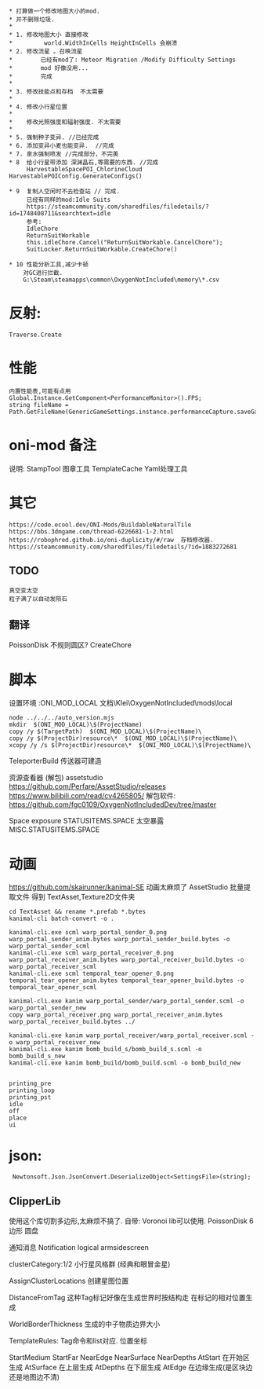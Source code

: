 	* 打算做一个修改地图大小的mod.
	* 并不删除垃圾.
	* 
	* 1. 修改地图大小 直接修改
	*         world.WidthInCells HeightInCells 会崩溃
	* 2. 修改流星 。召唤流星
	*        已经有mod了: Meteor Migration /Modify Difficulty Settings
	*        mod 好像没用...
	*		 完成
	*       
	* 3. 修改技能点和存档  不太需要
	*   
	* 4. 修改小行星位置  
	* 
	*    修改光照强度和辐射强度. 不太需要
	*
	* 5. 强制种子变异. //已经完成 
	* 6. 添加变异小麦也能变异.  //完成
	* 7. 泉水强制喷发 //完成部分，不完美
	* 8  给小行星带添加 深渊晶石,等需要的东西. //完成
	     HarvestableSpacePOI_ChlorineCloud  	 HarvestablePOIConfig.GenerateConfigs()
		 
	* 9  复制人空闲时不去检查站 // 完成.
		 已经有同样的mod:Idle Suits
		 https://steamcommunity.com/sharedfiles/filedetails/?id=1748408711&searchtext=idle
	     参考:
		 IdleChore
		 ReturnSuitWorkable
		 this.idleChore.Cancel("ReturnSuitWorkable.CancelChore");
		 SuitLocker.ReturnSuitWorkable.CreateChore()

	* 10 性能分析工具,减少卡顿
		对GC进行拦截.
		G:\Steam\steamapps\common\OxygenNotIncluded\memory\*.csv
# 反射:
	Traverse.Create
# 性能
	内置性能表,可能有点用
	Global.Instance.GetComponent<PerformanceMonitor>().FPS;
	string fileName = Path.GetFileName(GenericGameSettings.instance.performanceCapture.saveGame);
# oni-mod 备注
说明:
	StampTool 图章工具
	TemplateCache  Yaml处理工具

# 其它

	https://code.ecool.dev/ONI-Mods/BuildableNaturalTile
	https://bbs.3dmgame.com/thread-6226681-1-2.html
	https://robophred.github.io/oni-duplicity/#/raw  存档修改器.
	https://steamcommunity.com/sharedfiles/filedetails/?id=1883272681

## TODO
	真空变太空
	粒子满了以自动发陨石

## 翻译
PoissonDisk 不规则圆区?
	CreateChore

# 脚本

设置环境 :ONI_MOD_LOCAL   文档\Klei\OxygenNotIncluded\mods\local
```
node ../../../auto_version.mjs
mkdir  $(ONI_MOD_LOCAL)\$(ProjectName)
copy /y $(TargetPath)  $(ONI_MOD_LOCAL)\$(ProjectName)\
copy /y $(ProjectDir)resource\*  $(ONI_MOD_LOCAL)\$(ProjectName)\
xcopy /y /s $(ProjectDir)resource\*  $(ONI_MOD_LOCAL)\$(ProjectName)\
```
TeleporterBuild 传送器可建造

资源查看器 (解包)
assetstudio https://github.com/Perfare/AssetStudio/releases
https://www.bilibili.com/read/cv4265805/
解包软件:
https://github.com/fgc0109/OxygenNotIncludedDev/tree/master

Space exposure  STATUSITEMS.SPACE  太空暴露  MISC.STATUSITEMS.SPACE

# 动画
https://github.com/skairunner/kanimal-SE
	动画太麻烦了
	AssetStudio 批量提取文件
	得到 TextAsset,Texture2D文件夹
```
cd TextAsset && rename *.prefab *.bytes 
kanimal-cli batch-convert -o .
 
kanimal-cli.exe scml warp_portal_sender_0.png warp_portal_sender_anim.bytes warp_portal_sender_build.bytes -o warp_portal_sender_scml
kanimal-cli.exe scml warp_portal_receiver_0.png warp_portal_receiver_anim.bytes warp_portal_receiver_build.bytes -o warp_portal_receiver_scml
kanimal-cli.exe scml temporal_tear_opener_0.png temporal_tear_opener_anim.bytes temporal_tear_opener_build.bytes -o temporal_tear_opener_scml

kanimal-cli.exe kanim warp_portal_sender/warp_portal_sender.scml -o warp_portal_sender_new
copy warp_portal_receiver.png warp_portal_receiver_anim.bytes warp_portal_receiver_build.bytes ../

kanimal-cli.exe kanim warp_portal_receiver/warp_portal_receiver.scml -o warp_portal_receiver_new
kanimal-cli.exe kanim bomb_build_s/bomb_build_s.scml -o bomb_build_s_new
kanimal-cli.exe kanim bomb_build/bomb_build.scml -o bomb_build_new


```
	printing_pre
	printing_loop
	printing_pst
	idle
	off
	place
	ui
# json:
     Newtonsoft.Json.JsonConvert.DeserializeObject<SettingsFile>(string);

## ClipperLib 
使用这个库切割多边形,太麻烦不搞了.
自带: Voronoi lib可以使用.
PoissonDisk  6边形 圆盘

通知消息
Notification
logical armsidescreen

 
 
clusterCategory:1/2 小行星风格群 (经典和眼冒金星)
 
 AssignClusterLocations 创建星图位置

 DistanceFromTag 这种Tag标记好像在生成世界时按结构走 在标记的相对位置生成

 WorldBorderThickness 生成的中子物质边界大小

 TemplateRules: Tag命令和list对应. 
 位置坐标

 StartMedium
 StartFar
 NearEdge
 NearSurface
 NearDepths 
 AtStart   在开始区生成
 AtSurface 在上层生成
 AtDepths  在下层生成
 AtEdge   在边缘生成(是区块边还是地图边不清)
 

